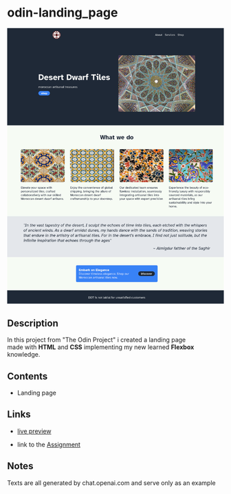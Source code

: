 # odin-landing_page

![landingpage sreenshot](./img/index.png)

## Description

In this project from "The Odin Project" i created a landing page <br>
made with **HTML** and **CSS** implementing my new learned **Flexbox** knowledge.

## Contents

- Landing page

## Links

- [live preview](https://bipbopbupdup.github.io/odin-landing_page/)

- link to the [Assignment](https://www.theodinproject.com/lessons/foundations-landing-page)

## Notes

Texts are all generated by chat.openai.com and serve only as an example
